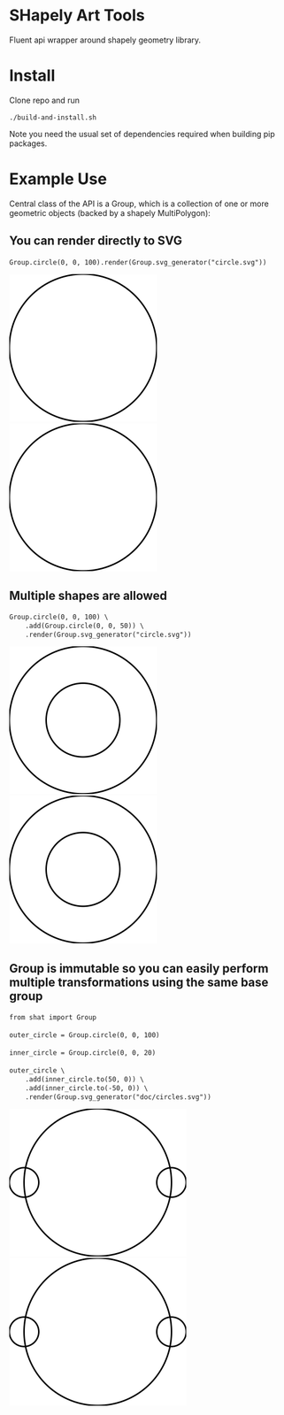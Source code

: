 # SHapely Art Tools

Fluent api wrapper around shapely geometry library.

# Install

Clone repo and run
```
./build-and-install.sh
```

Note you need the usual set of dependencies required when building pip packages.

# Example Use

Central class of the API is a Group, which is a collection of one or more
geometric objects (backed by a shapely MultiPolygon):

## You can render directly to SVG

```
Group.circle(0, 0, 100).render(Group.svg_generator("circle.svg"))
```

![Generated SVG](./doc/circle.svg)
<img src="./doc/circle.svg">

## Multiple shapes are allowed

```
Group.circle(0, 0, 100) \
    .add(Group.circle(0, 0, 50)) \
    .render(Group.svg_generator("circle.svg"))
```

![Generated SVG](./doc/circle-add.svg)
<img src="./doc/circle-add.svg">

## Group is immutable so you can easily perform multiple transformations using the same base group

```
from shat import Group

outer_circle = Group.circle(0, 0, 100)

inner_circle = Group.circle(0, 0, 20)

outer_circle \
    .add(inner_circle.to(50, 0)) \
    .add(inner_circle.to(-50, 0)) \
    .render(Group.svg_generator("doc/circles.svg"))

```

![Generated SVG](./doc/circles.svg)
<img src="./doc/circles.svg">
